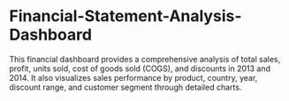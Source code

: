 # Financial-Statement-Analysis-Dashboard
This financial dashboard provides a comprehensive analysis of total sales, profit, units sold, cost of goods sold (COGS), and discounts in 2013 and 2014. It also visualizes sales performance by product, country, year, discount range, and customer segment through detailed charts.
